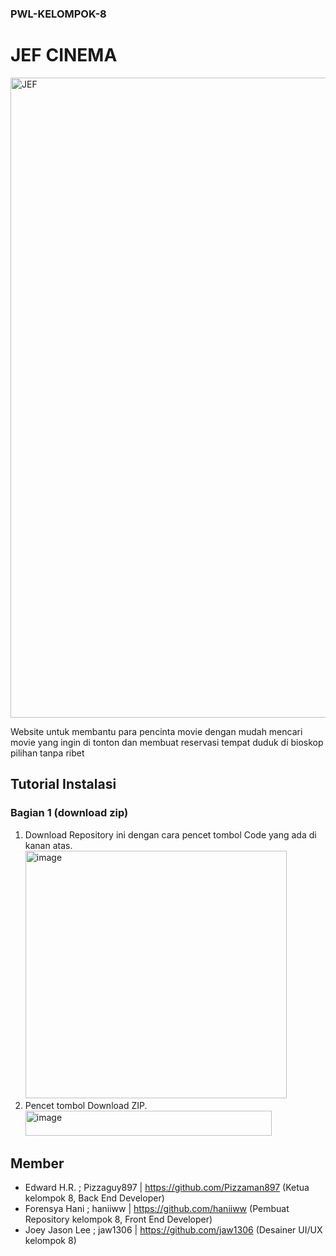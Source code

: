 ### PWL-KELOMPOK-8
# JEF CINEMA

<img width="1024" height="1024" alt="JEF" src="https://github.com/user-attachments/assets/a5ad2a1e-5963-4465-af9d-905a115f60b1" />

Website untuk membantu para pencinta movie dengan mudah mencari movie yang ingin di tonton dan membuat reservasi tempat duduk di bioskop pilihan tanpa ribet

## Tutorial Instalasi
### Bagian 1 (download zip)
1. Download Repository ini dengan cara pencet tombol Code yang ada di kanan atas.
   <img width="418" height="396" alt="image" src="https://github.com/user-attachments/assets/1ae553cb-0958-48e9-addb-3533cac66b57" />
2. Pencet tombol Download ZIP.
   <img width="394" height="40" alt="image" src="https://github.com/user-attachments/assets/2bbde0e9-b1e1-4f9f-bf86-16a6e9f40a7c" />




## Member
- Edward H.R. ; Pizzaguy897 | https://github.com/Pizzaman897 (Ketua kelompok 8, Back End Developer)
- Forensya Hani ; haniiww | https://github.com/haniiww (Pembuat Repository kelompok 8, Front End Developer)
- Joey Jason Lee ; jaw1306 | https://github.com/jaw1306 (Desainer UI/UX kelompok 8)
